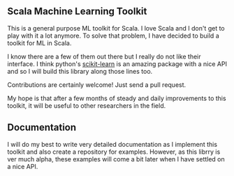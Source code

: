 ## Scala Machine Learning Toolkit
This is a general purpose ML toolkit for Scala. I love Scala and I don't get to play with it a lot
anymore. To solve that problem, I have decided to build a toolkit for ML in Scala.

I know there are a few of them out there but I really do not like their interface. I think python's
[scikit-learn]() is an amazing package with a nice API and so I will build this library along those
lines too.

Contributions are certainly welcome! Just send a pull request.

My hope is that after a few months of steady and daily improvements to this toolkit, it will be
useful to other researchers in the field.


## Documentation
I will do my best to write very detailed documentation as I implement this toolkit and also create a
repository for examples. However, as this librry is ver much alpha, these examples will come a bit
later when I have settled on a nice API.

